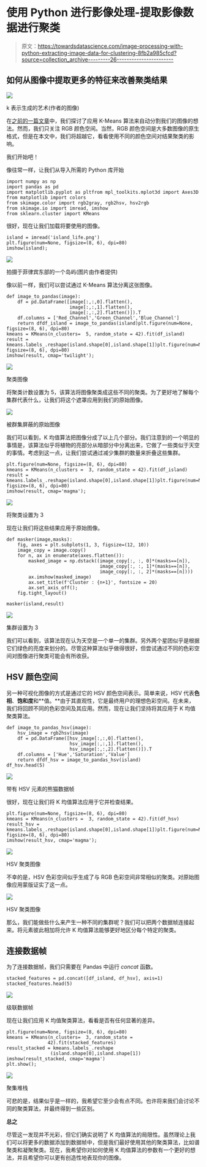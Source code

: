 # 使用 Python 进行影像处理-提取影像数据进行聚类

> 原文：<https://towardsdatascience.com/image-processing-with-python-extracting-image-data-for-clustering-8fb2a985cfcd?source=collection_archive---------26----------------------->

## 如何从图像中提取更多的特征来改善聚类结果

![](img/f7a73f7d3982c0b6bdef1a839107367c.png)

k 表示生成的艺术(作者的图像)

在[之前的一篇文章](https://tonichi-edeza.medium.com/image-processing-with-python-unsupervised-learning-for-image-segmentation-90ebd23d91a4)中，我们探讨了应用 K-Means 算法来自动分割我们的图像的想法。然而，我们只关注 RGB 颜色空间。当然，RGB 颜色空间是大多数图像的原生格式，但是在本文中，我们将超越它，看看使用不同的颜色空间对结果聚类的影响。

我们开始吧！

像往常一样，让我们从导入所需的 Python 库开始

```
import numpy as np
import pandas as pd
import matplotlib.pyplot as pltfrom mpl_toolkits.mplot3d import Axes3D
from matplotlib import colors
from skimage.color import rgb2gray, rgb2hsv, hsv2rgb
from skimage.io import imread, imshow
from sklearn.cluster import KMeans
```

很好，现在让我们加载将要使用的图像。

```
island = imread('island_life.png')
plt.figure(num=None, figsize=(8, 6), dpi=80)
imshow(island);
```

![](img/928b18e29004da6a5f04b8ea7812d9e9.png)

拍摄于菲律宾东部的一个岛屿(图片由作者提供)

像以前一样，我们可以尝试通过 K-Means 算法分离这张图像。

```
def image_to_pandas(image):
    df = pd.DataFrame([image[:,:,0].flatten(),
                       image[:,:,1].flatten(),
                       image[:,:,2].flatten()]).T
    df.columns = ['Red_Channel','Green_Channel','Blue_Channel']
    return dfdf_island = image_to_pandas(island)plt.figure(num=None, figsize=(8, 6), dpi=80)
kmeans = KMeans(n_clusters=  5, random_state = 42).fit(df_island)
result = kmeans.labels_.reshape(island.shape[0],island.shape[1])plt.figure(num=None, figsize=(8, 6), dpi=80)
imshow(result, cmap='twilight');
```

![](img/18e5be8c25b1f375d24a854ff25d89c2.png)

聚类图像

将聚类计数设置为 5，该算法将图像聚类成这些不同的聚类。为了更好地了解每个集群代表什么，让我们将这个遮罩应用到我们的原始图像。

![](img/c9f254011640fa83a82166d6da944d6b.png)

被群集屏蔽的原始图像

我们可以看到，K 均值算法把图像分成了以上几个部分。我们注意到的一个明显的事情是，该算法似乎将植物的亮部分从暗部分中分离出来，它做了一些类似于天空的事情。考虑到这一点，让我们尝试通过减少集群的数量来折叠这些集群。

```
plt.figure(num=None, figsize=(8, 6), dpi=80)
kmeans = KMeans(n_clusters =  3, random_state = 42).fit(df_island)
result = kmeans.labels_.reshape(island.shape[0],island.shape[1])plt.figure(num=None, figsize=(8, 6), dpi=80)
imshow(result, cmap='magma');
```

![](img/20e0da6a517118e444a3caa5d6674773.png)

将聚类设置为 3

现在让我们将这些结果应用于原始图像。

```
def masker(image,masks):
    fig, axes = plt.subplots(1, 3, figsize=(12, 10))
    image_copy = image.copy()
    for n, ax in enumerate(axes.flatten()):
        masked_image = np.dstack((image_copy[:, :, 0]*(masks==[n]),
                                  image_copy[:, :, 1]*(masks==[n]),
                                  image_copy[:, :, 2]*(masks==[n])))
        ax.imshow(masked_image)
        ax.set_title(f'Cluster : {n+1}', fontsize = 20)
        ax.set_axis_off();
    fig.tight_layout()

masker(island,result)
```

![](img/1cb6d5a26c3d8b0e3dfe3d56fce98c71.png)

集群设置为 3

我们可以看到，该算法现在认为天空是一个单一的集群。另外两个星团似乎是根据它们绿色的亮度来划分的。尽管这种算法似乎做得很好，但尝试通过不同的色彩空间对图像进行聚类可能会有所收获。

## HSV 颜色空间

另一种可视化图像的方式是通过它的 HSV 颜色空间表示。简单来说，HSV 代表**色相**、**饱和度**和**值。**由于其直观性，它是最终用户的理想色彩空间。在未来，我们将回顾不同的色彩空间及其应用。然而，现在让我们坚持将其应用于 K 均值聚类算法。

```
def image_to_pandas_hsv(image):
    hsv_image = rgb2hsv(image)
    df = pd.DataFrame([hsv_image[:,:,0].flatten(),
                       hsv_image[:,:,1].flatten(),
                       hsv_image[:,:,2].flatten()]).T
    df.columns = ['Hue','Saturation','Value']
    return dfdf_hsv = image_to_pandas_hsv(island)
df_hsv.head(5)
```

![](img/ff36805144d2b5f006cb32564df1c10b.png)

带有 HSV 元素的熊猫数据帧

很好，现在让我们将 K 均值算法应用于它并检查结果。

```
plt.figure(num=None, figsize=(8, 6), dpi=80)
kmeans = KMeans(n_clusters =  3, random_state = 42).fit(df_hsv)
result_hsv = kmeans.labels_.reshape(island.shape[0],island.shape[1])plt.figure(num=None, figsize=(8, 6), dpi=80)
imshow(result_hsv, cmap='magma');
```

![](img/51dd0de01189a0eb8fe0cc7c0f1908ee.png)

HSV 聚类图像

不幸的是，HSV 色彩空间似乎生成了与 RGB 色彩空间非常相似的聚类。对原始图像应用蒙版证实了这一点。

![](img/fe870086a9cdb9afe90c6bd07c3e8d7d.png)

HSV 聚类图像

那么，我们能做些什么来产生一种不同的集群呢？我们可以把两个数据帧连接起来。将元素彼此相加将允许 K 均值算法能够更好地区分每个特定的聚类。

## 连接数据帧

为了连接数据帧，我们只需要在 Pandas 中运行 *concat* 函数。

```
stacked_features = pd.concat([df_island, df_hsv], axis=1)
stacked_features.head(5)
```

![](img/368edc573e184ad72b6c93552f53ec5f.png)

级联数据帧

现在让我们应用 K 均值聚类算法，看看是否有任何显著的差异。

```
plt.figure(num=None, figsize=(8, 6), dpi=80)
kmeans = KMeans(n_clusters=  3, random_state =
               42).fit(stacked_features)
result_stacked = kmeans.labels_.reshape
                (island.shape[0],island.shape[1])
imshow(result_stacked, cmap='magma')
plt.show();
```

![](img/c842c8bb8c89ee028919f977811e2d87.png)

聚集堆栈

可悲的是，结果似乎是一样的，我希望它至少会有点不同。也许将来我们会讨论不同的聚类算法，并最终得到一些区别。

**总之**

尽管这一发现并不光彩，但它们确实说明了 K 均值算法的局限性。虽然理论上我们可以将更多的数据添加到数据帧中，但是我们最好使用其他的聚类算法，比如谱聚类和凝聚聚类。现在，我希望你对如何使用 K 均值算法的参数有一个更好的想法，并且希望你可以更有创造性地表现你的图像。